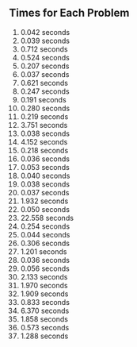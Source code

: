 ## Times for Each Problem

1.  0.042 seconds
2.  0.039 seconds
3.  0.712 seconds
4.  0.524 seconds
5.  0.207 seconds
6.  0.037 seconds
7.  0.621 seconds
8.  0.247 seconds
9.  0.191 seconds
10.  0.280 seconds
11.  0.219 seconds
12.  3.751 seconds
13.  0.038 seconds
14.  4.152 seconds
15.  0.218 seconds
16.  0.036 seconds
17.  0.053 seconds
18.  0.040 seconds
19.  0.038 seconds
20.  0.037 seconds
21.  1.932 seconds
22.  0.050 seconds
23.  22.558 seconds
24.  0.254 seconds
25.  0.044 seconds
26.  0.306 seconds
27.  1.201 seconds
28.  0.036 seconds
29.  0.056 seconds
30.  2.133 seconds
31.  1.970 seconds
32.  1.909 seconds
33.  0.833 seconds
34.  6.370 seconds
35.  1.858 seconds
36.  0.573 seconds
37.  1.288 seconds
